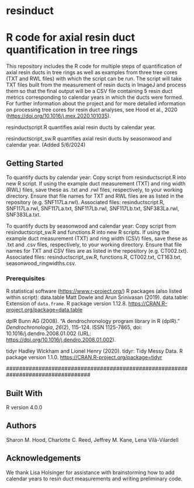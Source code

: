 # resinduct
# R code for axial resin duct quantification in tree rings

This repository includes the R code for multiple steps of quantification of axial resin ducts in tree rings as well as examples from three tree cores (TXT and RWL files) with which the script can be run. The script will take TXT files built from the measurement of resin ducts in ImageJ and process them so that the final output will be a CSV file containing 5 resin duct metrics corresponding to calendar years in which the ducts were formed. For further information about the project and for more detailed information on processing tree cores for resin duct analyses, see Hood et al., 2020 (https://doi.org/10.1016/j.mex.2020.101035).

resinductscript.R quantifies axial resin ducts by calendar year.

resinductscript_sw.R quantifies axial resin ducts by seasonwood and calendar year. (Added 5/6/2024)

## Getting Started
To quantify ducts by calendar year: Copy script from resinductscript.R into new R script. If using the example duct measurement (TXT) and ring width (RWL) files, save these as .txt and .rwl files, respectively, to your working directory. Ensure that file names for TXT and RWL files are as listed in the repository (e.g. SNF117La.rwl). Associated files: resinductscript.R, SNF117La.rwl, SNF117La.txt, SNF117Lb.rwl, SNF117Lb.txt, SNF383La.rwl, SNF383La.txt.

To quantify ducts by seasonwood and calendar year: Copy script from resinductscript_sw.R and functions.R into new R scripts. If using the example duct measurement (TXT) and ring width (CSV) files, save these as .txt and .csv files, respectively, to your working directory. Ensure that file names for TXT and CSV files are as listed in the repository (e.g. CT002.txt). Associated files: resinductscript_sw.R, functions.R, CT002.txt, CT163.txt, seasonwood_ringwidths.csv.
    
### Prerequisites
R statistical software (https://www.r-project.org/)
R packages (also listed within script):
data.table 
Matt Dowle and Arun Srinivasan (2019). data.table: Extension of `data.frame`. R package version 1.12.8. https://CRAN.R-project.org/package=data.table

dplR 
Bunn AG (2008). “A dendrochronology program library in R (dplR).” _Dendrochronologia_, *26*(2), 115-124. ISSN 1125-7865, doi: 10.1016/j.dendro.2008.01.002 (URL: https://doi.org/10.1016/j.dendro.2008.01.002).

tidyr
Hadley Wickham and Lionel Henry (2020). tidyr: Tidy Messy Data. R package version 1.1.0.  https://CRAN.R-project.org/package=tidyr

##################################################################################

## Built With
R version 4.0.0

## Authors
Sharon M. Hood, Charlotte C. Reed, Jeffrey M. Kane, Lena Vilà-Vilardell

## Acknowledgements
We thank Lisa Holsinger for assistance with brainstorming how to add calendar years to resin duct measurements and writing preliminary code.


